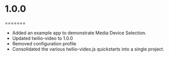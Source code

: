 # 1.0.0
=======

* Added an example app to demonstrate Media Device Selection.
* Updated twilio-video to 1.0.0
* Removed configuration profile
* Consolidated the various twilio-video.js quickstarts into a single project.

